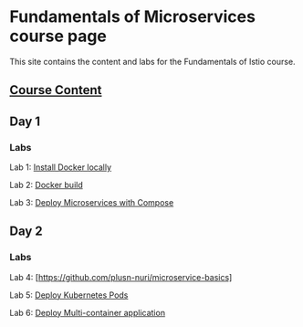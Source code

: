 # Fundamentals of Microservices course page 

This site contains the content and labs for the Fundamentals of Istio course. 

## [Course Content](http://bit.ly/fun-istio-slides)

## Day 1 

### Labs

Lab 1: [Install Docker locally](labs/01-docker-daemon)

Lab 2: [Docker build](labs/02-docker-build/)   

Lab 3: [Deploy Microservices with Compose](labs/03-compose) 



## Day 2

### Labs 
Lab 4: [https://github.com/plusn-nuri/microservice-basics]

Lab 5: [Deploy Kubernetes Pods](labs/05-pods)

Lab 6: [Deploy Multi-container application](labs/06-multi)
